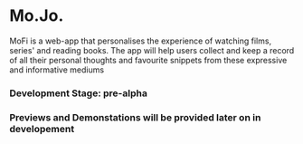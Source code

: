 # Mo.Jo.
<p>MoFi is a web-app that personalises the experience of watching films, series' and reading books. The app will help users collect and keep a record of all their personal thoughts and favourite snippets from these expressive and informative mediums</p>

<h3> Development Stage: pre-alpha </h3>

<h3>Previews and Demonstations will be provided later on in developement</h3>
